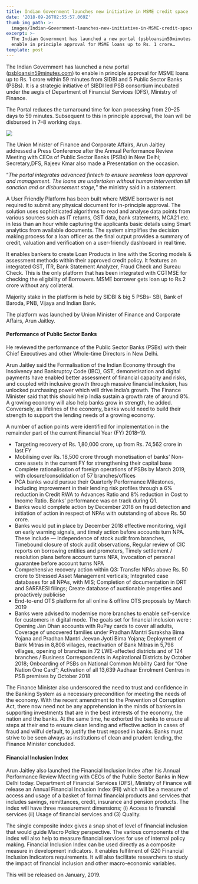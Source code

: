 ```yaml
---
title: Indian Government launches new initiative in MSME credit space
date: '2018-09-26T02:55:57.069Z'
thumb_img_path: >-
  images/Indian-Government-launches-new-initiative-in-MSME-credit-space/1*CY52PzoyFlRfdIXjRdG9lA.jpeg
excerpt: >-
  The Indian Government has launched a new portal (psbloansin59minutes.com) to
  enable in principle approval for MSME loans up to Rs. 1 crore…
template: post
---
```

The Indian Government has launched a new portal ([psbloansin59minutes.com](http://www.psbloansin59minutes.com/)) to enable in principle approval for MSME loans up to Rs. 1 crore within 59 minutes from SIDBI and 5 Public Sector Banks (PSBs). It is a strategic initiative of SIBDI led PSB consortium incubated under the aegis of Department of Financial Services (DFS), Ministry of Finance.

The Portal reduces the turnaround time for loan processing from 20–25 days to 59 minutes. Subsequent to this in principle approval, the loan will be disbursed in 7–8 working days.

![](/images/Indian-Government-launches-new-initiative-in-MSME-credit-space/1*CY52PzoyFlRfdIXjRdG9lA.jpeg)

<figcaption>The Union Minister of Finance and Corporate Affairs, Arun Jaitley addressed a Press Conference after the Annual Performance Review Meeting with CEOs of Public Sector Banks (PSBs) in New Delhi; Secretary,DFS, Rajeev Kmar also made a Presentation on the occasion.</figcaption>

“*The portal integrates advanced fintech to ensure seamless loan approval and management. The loans are undertaken without human intervention till sanction and or disbursement stage,*” the ministry said in a statement.

A User Friendly Platform has been built where MSME borrower is not required to submit any physical document for in-principle approval. The solution uses sophisticated algorithms to read and analyse data points from various sources such as IT returns, GST data, bank statements, MCA21 etc. in less than an hour while capturing the applicants basic details using Smart analytics from available documents. The system simplifies the decision making process for a loan officer as the final output provides a summary of credit, valuation and verification on a user-friendly dashboard in real time.

It enables bankers to create Loan Products in line with the Scoring models & assessment methods within their approved credit policy. It features an integrated GST, ITR, Bank Statement Analyzer, Fraud Check and Bureau Check. This is the only platform that has been integrated with CGTMSE for checking the eligibility of Borrowers. MSME borrower gets loan up to Rs.2 crore without any collateral.

Majority stake in the platform is held by SIDBI & big 5 PSBs- SBI, Bank of Baroda, PNB, Vijaya and Indian Bank.

The platform was launched by Union Minister of Finance and Corporate Affairs, Arun Jaitley.

#### Performance of Public Sector Banks

He reviewed the performance of the Public Sector Banks (PSBs) with their Chief Executives and other Whole-time Directors in New Delhi.

Arun Jaitley said the Formalisation of the Indian Economy through the Insolvency and Bankruptcy Code (IBC), GST, demonetisation and digital payments have enabled better assessment of financial capacity and risks, and coupled with inclusive growth through massive financial inclusion, has unlocked purchasing power which will drive India’s growth. The Finance Minister said that this should help India sustain a growth rate of around 8%. A growing economy will also help banks grow in strength, he added. Conversely, as lifelines of the economy, banks would need to build their strength to support the lending needs of a growing economy.

A number of action points were identified for implementation in the remainder part of the current Financial Year (FY) 2018–19.

*   Targeting recovery of Rs. 1,80,000 crore, up from Rs. 74,562 crore in last FY
*   Mobilising over Rs. 18,500 crore through monetisation of banks’ Non-core assets in the current FY for strengthening their capital base
*   Complete rationalisation of foreign operations of PSBs by March 2019, with closure/consolidation of 57 branches/offices
*   PCA banks would pursue their Quarterly Performance Milestones, including improvement in their lending risk profiles through a 6% reduction in Credit RWA to Advances Ratio and 8% reduction in Cost to Income Ratio. Banks’ performance was on track during Q1.
*   Banks would complete action by December 2018 on fraud detection and initiation of action in respect of NPAs with outstanding of above Rs. 50 crore.
*   Banks would put in place by December 2018 effective monitoring, vigil on early warning signals, and timely action before accounts turn NPA. These include — Independence of stock audit from branches, Timebound closure of stock audit observations, Regular review of CIC reports on borrowing entities and promoters, Timely settlement / resolution plans before account turns NPA, Invocation of personal guarantee before account turns NPA
*   Comprehensive recovery action within Q3: Transfer NPAs above Rs. 50 crore to Stressed Asset Management verticals; Integrated case databases for all NPAs, with MIS; Completion of documentation in DRT and SARFAESI filings; Create database of auctionable properties and proactively publicise
*   End-to-end OTS platform for all online & offline OTS proposals by March 2019
*   Banks were advised to modernise more branches to enable self-service for customers in digital mode. The goals set for financial inclusion were : Opening Jan Dhan accounts with RuPay cards to cover all adults, Coverage of uncovered families under Pradhan Mantri Suraksha Bima Yojana and Pradhan Mantri Jeevan Jyoti Bima Yojana; Deployment of Bank Mitras in 8,808 villages, reactivation of Bank Mitras in 5,798 villages, opening of branches in 72 LWE-affected districts and of 124 branches / Business Correspondents in Aspirational Districts by October 2018; Onboarding of PSBs on National Common Mobility Card for “One Nation One Card”; Activation of all 13,639 Aadhaar Enrolment Centres in PSB premises by October 2018

The Finance Minister also underscored the need to trust and confidence in the Banking System as a necessary precondition for meeting the needs of the economy. With the recent amendment to the Prevention of Corruption Act, there now need not be any apprehension in the minds of bankers in supporting investments that are in the best interests of the economy, the nation and the banks. At the same time, he exhorted the banks to ensure all steps at their end to ensure clean lending and effective action in cases of fraud and wilful default, to justify the trust reposed in banks. Banks must strive to be seen always as institutions of clean and prudent lending, the Finance Minister concluded.

#### Financial Inclusion Index

Arun Jaitley also launched the Financial Inclusion Index after his Annual Performance Review Meeting with CEOs of the Public Sector Banks in New Delhi today. Department of Financial Services (DFS), Ministry of Finance will release an Annual Financial Inclusion Index (FII) which will be a measure of access and usage of a basket of formal financial products and services that includes savings, remittances, credit, insurance and pension products. The index will have three measurement dimensions; (i) Access to financial services (ii) Usage of financial services and (3) Quality.

The single composite index gives a snap shot of level of financial inclusion that would guide Macro Policy perspective. The various components of the index will also help to measure financial services for use of internal policy making. Financial Inclusion Index can be used directly as a composite measure in development indicators. It enables fulfilment of G20 Financial Inclusion Indicators requirements. It will also facilitate researchers to study the impact of financial inclusion and other macro-economic variables.

This will be released on January, 2019.
